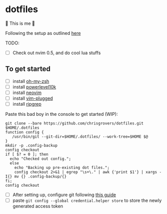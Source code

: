 # dotfiles
:dna: This is me :dna:


Following the setup as outlined [here](https://www.atlassian.com/git/tutorials/dotfiles)

TODO: 
- [ ] Check out nvim 0.5, and do cool lua stuffs


## To get started
- [ ] install [oh-my-zsh](https://ohmyz.sh/#install)
- [ ] install [powerlevel10k](https://github.com/romkatv/powerlevel10k#oh-my-zsh)
- [ ] install [neovim](https://github.com/neovim/neovim/wiki/Installing-Neovim)
- [ ] install [vim-plugged](https://github.com/junegunn/vim-plug#installation)
- [ ] install [ripgrep](https://github.com/BurntSushi/ripgrep#installation)

Paste this bad boy in the console to get started (WIP):
```
git clone --bare https://github.com/chrisgrovers/dotfiles.git $HOME/.dotfiles
function config {
   /usr/bin/git --git-dir=$HOME/.dotfiles/ --work-tree=$HOME $@
}
mkdir -p .config-backup
config checkout
if [ $? = 0 ]; then
  echo "Checked out config.";
  else
    echo "Backing up pre-existing dot files.";
    config checkout 2>&1 | egrep "\s+\." | awk {'print $1'} | xargs -I{} mv {} .config-backup/{}
fi;
config checkout

```

- [ ] After setting up, configure git following [this guide](https://docs.github.com/en/github/authenticating-to-github/creating-a-personal-access-token)
- [ ] paste `git config --global credential.helper store` to store the newly generated access token

